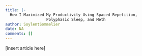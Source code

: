 ```yaml
---
title: |-
  How I Maximized My Productivity Using Spaced Repetition,
                  Polyphasic Sleep, and Meth
author: SoylentSommelier
date: NA
comments: []
---
```


[insert article here]
